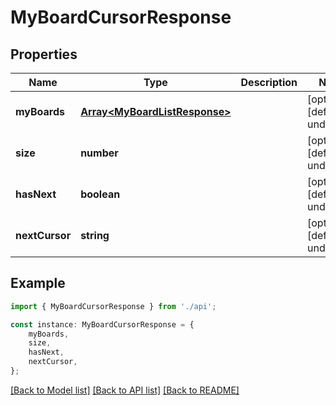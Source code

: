 # MyBoardCursorResponse


## Properties

Name | Type | Description | Notes
------------ | ------------- | ------------- | -------------
**myBoards** | [**Array&lt;MyBoardListResponse&gt;**](MyBoardListResponse.md) |  | [optional] [default to undefined]
**size** | **number** |  | [optional] [default to undefined]
**hasNext** | **boolean** |  | [optional] [default to undefined]
**nextCursor** | **string** |  | [optional] [default to undefined]

## Example

```typescript
import { MyBoardCursorResponse } from './api';

const instance: MyBoardCursorResponse = {
    myBoards,
    size,
    hasNext,
    nextCursor,
};
```

[[Back to Model list]](../README.md#documentation-for-models) [[Back to API list]](../README.md#documentation-for-api-endpoints) [[Back to README]](../README.md)
